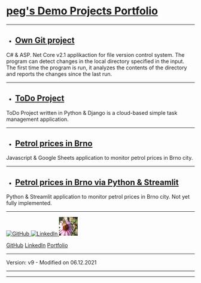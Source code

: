 # [peg's Demo Projects Portfolio](https://github.com/erlep/Portfolio)

---


- ## [Own Git project](<http://peg.aspifyhost.cz>)
C# & ASP. Net Core v2.1 applikaction for file version control system.
The program can detect changes in the local directory specified in the input. The first time the program is run, it analyzes the contents of the directory and reports the changes since the last run.

---

- ## [ToDo Project](<https://peg.pythonanywhere.com>)
ToDo Project written in Python & Django is a cloud-based simple task management application.

---


- ## [Petrol prices in Brno](<https://erlep.github.io/Benzin_Brno>)
Javascript & Google Sheets application to monitor petrol prices in Brno city.

---


- ## [Petrol prices in Brno via Python & Streamlit](<https://share.streamlit.io/erlep/webtest/main/bbWeb.py>)

Python & Streamlit application to monitor petrol prices in Brno city.
Not yet fully implemented.


---
<a href="https://GitHub.com/ErleP" target="_blank">
<img border="0" alt="GitHub" src="https://github.githubassets.com/images/modules/logos_page/GitHub-Mark.png" width="50" height="50">
</a>
<a href="http://lnnk.in/@pe" target="_blank">
<img border="0" alt="LinkedIn" src="https://upload.wikimedia.org/wikipedia/commons/c/ca/LinkedIn_logo_initials.png" width="50" height="50">
</a>
<a href="https://erlep.github.io/Portfolio" target="_blank">
<img border="0" alt="Portfolio" src="img/IMG_1470.JPG" width="50" height="50">
</a>

[GitHub](https://GitHub.com/ErleP)
[LinkedIn](http://lnnk.in/@pe)
[Portfolio](https://erlep.github.io/Portfolio)


---

Version: v9 - Modified on 06.12.2021


---
---

